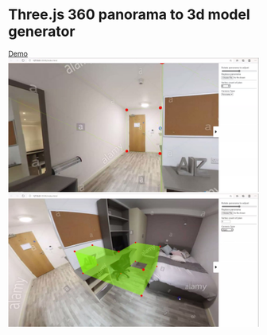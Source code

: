 # Three.js 360 panorama to 3d model generator

[Demo](https://panorama-to-model-13460a.netlify.app/)
![Positioning Example](screenshots/1.JPG)
![Positioning Example](screenshots/2.JPG)